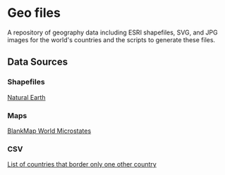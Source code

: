 # Geo files

A repository of geography data including ESRI shapefiles, SVG, and JPG images
for the world's countries and the scripts to generate these files.

## Data Sources

### Shapefiles
[Natural Earth](http://www.naturalearthdata.com/)

### Maps

[BlankMap World Microstates](https://commons.wikimedia.org/wiki/File:BlankMap-World-Microstates.svg)

### CSV

[List of countries that border only one other country](http://en.wikipedia.org/wiki/List_of_countries_that_border_only_one_other_country)
